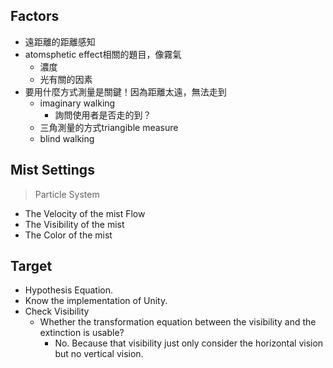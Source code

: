 ## Factors
- 遠距離的距離感知
- atomsphetic effect相關的題目，像霧氣
	- 濃度
	- 光有關的因素
- 要用什麼方式測量是關鍵！因為距離太遠，無法走到
	- imaginary walking
		- 詢問使用者是否走的到？
	- 三角測量的方式triangible measure
	- blind walking
## Mist Settings
> Particle System
- The Velocity of the mist Flow
- The Visibility of the mist
- The Color of the mist
## Target
- Hypothesis Equation.
- Know the implementation of Unity.
- Check Visibility
	- Whether the transformation equation between the visibility and the extinction is usable?
		- No. Because that visibility just only consider the horizontal vision but no vertical vision.